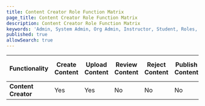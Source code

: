 ```yaml
---
title: Content Creator Role Function Matrix
page_title: Content Creator Role Function Matrix
description: Content Creator Role Function Matrix
keywords: 'Admin, System Admin, Org Admin, Instructor, Student, Roles, Permissions'
published: true
allowSearch: true
---
```


|  Functionality      | Create Content | Upload Content | Review Content | Reject Content | Publish Content | Delete Content | Update User Profile |
|---------------------|----------------|----------------|----------------|----------------|-----------------|----------------|---------------------|
| **Content Creator** |       Yes      |       Yes      |       No       |       No       |        No       |       Yes      |         Yes         |
